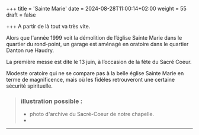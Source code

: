 +++
title = 'Sainte Marie'
date = 2024-08-28T11:00:14+02:00
weight = 55
draft = false

+++
A partir de là tout va très vite. 

Alors que l'année 1999 voit la démolition de l’église Sainte Marie dans le quartier du rond-point, un garage est aménagé en oratoire dans le quartier Danton rue Haudry.

La première messe est dite le 13 juin, à l’occasion de la fête du Sacré Coeur.

Modeste oratoire qui ne se compare pas à la belle église Sainte Marie en terme de magnificence, mais où les fidèles retrouveront une certaine sécurité spirituelle.

>  ### illustration possible :
> - photo d'archive du Sacré-Coeur de notre chapelle.
> - 
***




 